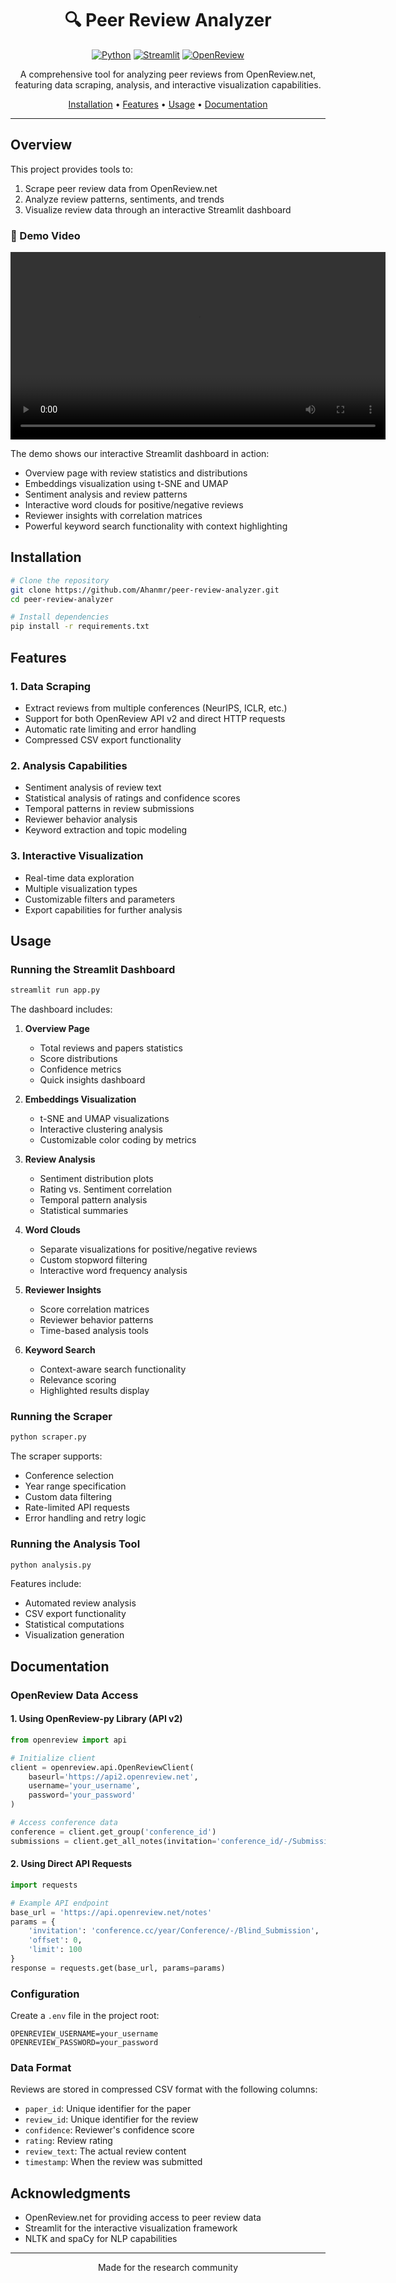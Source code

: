 <div align="center">

# 🔍 Peer Review Analyzer

[![Python](https://img.shields.io/badge/Python-3.7%2B-blue.svg)](https://www.python.org/downloads/)
[![Streamlit](https://img.shields.io/badge/Streamlit-1.28%2B-FF4B4B.svg)](https://streamlit.io)
[![OpenReview](https://img.shields.io/badge/OpenReview-API%20v2-green.svg)](https://openreview.net)

A comprehensive tool for analyzing peer reviews from OpenReview.net, featuring data scraping, analysis, and interactive visualization capabilities.

[Installation](#installation) •
[Features](#features) •
[Usage](#usage) •
[Documentation](#documentation)

</div>

---

## Overview

This project provides tools to:
1. Scrape peer review data from OpenReview.net
2. Analyze review patterns, sentiments, and trends
3. Visualize review data through an interactive Streamlit dashboard

### 🎥 Demo Video

<div align="center">
  <video width="600" controls>
    <source src="streamlit_demo.mov" type="video/quicktime">
    Your browser does not support the video tag.
  </video>
</div>

The demo shows our interactive Streamlit dashboard in action:
- Overview page with review statistics and distributions
- Embeddings visualization using t-SNE and UMAP
- Sentiment analysis and review patterns
- Interactive word clouds for positive/negative reviews
- Reviewer insights with correlation matrices
- Powerful keyword search functionality with context highlighting

## Installation

```bash
# Clone the repository
git clone https://github.com/Ahanmr/peer-review-analyzer.git
cd peer-review-analyzer

# Install dependencies
pip install -r requirements.txt
```

## Features

### 1. Data Scraping
- Extract reviews from multiple conferences (NeurIPS, ICLR, etc.)
- Support for both OpenReview API v2 and direct HTTP requests
- Automatic rate limiting and error handling
- Compressed CSV export functionality

### 2. Analysis Capabilities
- Sentiment analysis of review text
- Statistical analysis of ratings and confidence scores
- Temporal patterns in review submissions
- Reviewer behavior analysis
- Keyword extraction and topic modeling

### 3. Interactive Visualization
- Real-time data exploration
- Multiple visualization types
- Customizable filters and parameters
- Export capabilities for further analysis

## Usage

### Running the Streamlit Dashboard

```bash
streamlit run app.py
```

The dashboard includes:

1. **Overview Page**
   - Total reviews and papers statistics
   - Score distributions
   - Confidence metrics
   - Quick insights dashboard

2. **Embeddings Visualization**
   - t-SNE and UMAP visualizations
   - Interactive clustering analysis
   - Customizable color coding by metrics

3. **Review Analysis**
   - Sentiment distribution plots
   - Rating vs. Sentiment correlation
   - Temporal pattern analysis
   - Statistical summaries

4. **Word Clouds**
   - Separate visualizations for positive/negative reviews
   - Custom stopword filtering
   - Interactive word frequency analysis

5. **Reviewer Insights**
   - Score correlation matrices
   - Reviewer behavior patterns
   - Time-based analysis tools

6. **Keyword Search**
   - Context-aware search functionality
   - Relevance scoring
   - Highlighted results display

### Running the Scraper

```bash
python scraper.py
```

The scraper supports:
- Conference selection
- Year range specification
- Custom data filtering
- Rate-limited API requests
- Error handling and retry logic

### Running the Analysis Tool

```bash
python analysis.py
```

Features include:
- Automated review analysis
- CSV export functionality
- Statistical computations
- Visualization generation

## Documentation

### OpenReview Data Access

#### 1. Using OpenReview-py Library (API v2)

```python
from openreview import api

# Initialize client
client = openreview.api.OpenReviewClient(
    baseurl='https://api2.openreview.net',
    username='your_username',
    password='your_password'
)

# Access conference data
conference = client.get_group('conference_id')
submissions = client.get_all_notes(invitation='conference_id/-/Submission')
```

#### 2. Using Direct API Requests

```python
import requests

# Example API endpoint
base_url = 'https://api.openreview.net/notes'
params = {
    'invitation': 'conference.cc/year/Conference/-/Blind_Submission',
    'offset': 0,
    'limit': 100
}
response = requests.get(base_url, params=params)
```

### Configuration

Create a `.env` file in the project root:

```env
OPENREVIEW_USERNAME=your_username
OPENREVIEW_PASSWORD=your_password
```

### Data Format

Reviews are stored in compressed CSV format with the following columns:
- `paper_id`: Unique identifier for the paper
- `review_id`: Unique identifier for the review
- `confidence`: Reviewer's confidence score
- `rating`: Review rating
- `review_text`: The actual review content
- `timestamp`: When the review was submitted

## Acknowledgments

- OpenReview.net for providing access to peer review data
- Streamlit for the interactive visualization framework
- NLTK and spaCy for NLP capabilities

---

<div align="center">
Made for the research community
</div>

